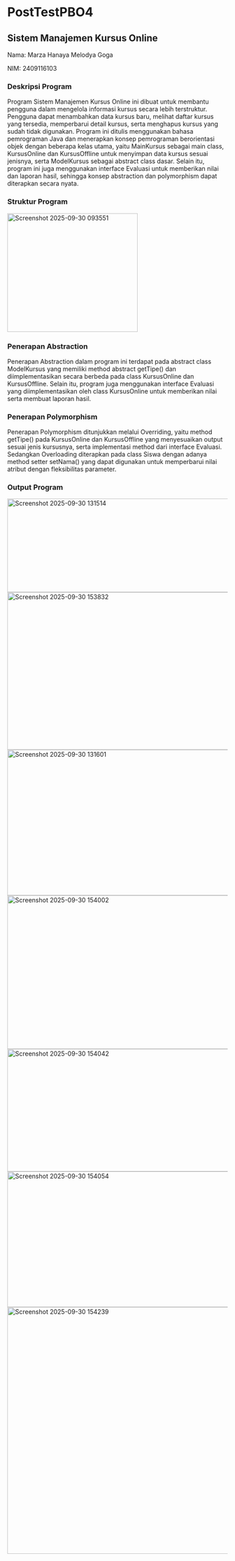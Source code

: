 # PostTestPBO4

## Sistem Manajemen Kursus Online
Nama: Marza Hanaya Melodya Goga

NIM: 2409116103

### Deskripsi Program
Program Sistem Manajemen Kursus Online ini dibuat untuk membantu pengguna dalam mengelola informasi kursus secara lebih terstruktur. Pengguna dapat menambahkan data kursus baru, melihat daftar kursus yang tersedia, memperbarui detail kursus, serta menghapus kursus yang sudah tidak digunakan. Program ini ditulis menggunakan bahasa pemrograman Java dan menerapkan konsep pemrograman berorientasi objek dengan beberapa kelas utama, yaitu MainKursus sebagai main class, KursusOnline dan KursusOffline untuk menyimpan data kursus sesuai jenisnya, serta ModelKursus sebagai abstract class dasar. Selain itu, program ini juga menggunakan interface Evaluasi untuk memberikan nilai dan laporan hasil, sehingga konsep abstraction dan polymorphism dapat diterapkan secara nyata.

### Struktur Program

<img width="298" height="271" alt="Screenshot 2025-09-30 093551" src="https://github.com/user-attachments/assets/8f6d68fe-bf39-4979-8f4a-c932c9e8ec7a" />

### Penerapan Abstraction

Penerapan Abstraction dalam program ini terdapat pada abstract class ModelKursus yang memiliki method abstract getTipe() dan diimplementasikan secara berbeda pada class KursusOnline dan KursusOffline. Selain itu, program juga menggunakan interface Evaluasi yang diimplementasikan oleh class KursusOnline untuk memberikan nilai serta membuat laporan hasil.

### Penerapan Polymorphism

Penerapan Polymorphism ditunjukkan melalui Overriding, yaitu method getTipe() pada KursusOnline dan KursusOffline yang menyesuaikan output sesuai jenis kursusnya, serta implementasi method dari interface Evaluasi. Sedangkan Overloading diterapkan pada class Siswa dengan adanya method setter setNama() yang dapat digunakan untuk memperbarui nilai atribut dengan fleksibilitas parameter.

### Output Program
<img width="654" height="214" alt="Screenshot 2025-09-30 131514" src="https://github.com/user-attachments/assets/8eb61296-78b7-4066-9e35-9eeb6532c4a7" />

<img width="794" height="360" alt="Screenshot 2025-09-30 153832" src="https://github.com/user-attachments/assets/659784d9-b464-4fe8-b20e-4fb4fe002be9" />

<img width="990" height="333" alt="Screenshot 2025-09-30 131601" src="https://github.com/user-attachments/assets/4cb67c9e-c525-4af2-a1d4-a0daed9fa2a2" />

<img width="814" height="351" alt="Screenshot 2025-09-30 154002" src="https://github.com/user-attachments/assets/4a3431b8-0c86-4df0-8cb6-3015f4ed895e" />

<img width="619" height="280" alt="Screenshot 2025-09-30 154042" src="https://github.com/user-attachments/assets/591bfb08-24ca-45eb-a50d-50b1b1783266" />

<img width="733" height="310" alt="Screenshot 2025-09-30 154054" src="https://github.com/user-attachments/assets/c32358c5-a2fe-4ba2-b62f-a358db9cf56b" />

<img width="1128" height="564" alt="Screenshot 2025-09-30 154239" src="https://github.com/user-attachments/assets/ca540c1d-7853-4cb3-a1d2-3122b452f213" />
